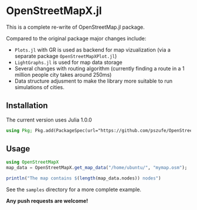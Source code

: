 # OpenStreetMapX.jl
This is a complete re-write of OpenStreetMap.jl package.  

Compared to the original package major changes include:

- `Plots.jl` with GR is used as backend for map vizualization (via a separate package `OpenStreetMapXPlot.jl`)
- `LightGraphs.jl` is used for map data storage
- Several changes with routing algorithm (currently finding a route in a 1 million people city takes around 250ms)
- Data structure adjusment to make the library more suitable to run simulations of cities. 



## Installation

The current version uses Julia 1.0.0

```julia
using Pkg; Pkg.add(PackageSpec(url="https://github.com/pszufe/OpenStreetMapX.jl"))
```



## Usage

```julia
using OpenStreetMapX
map_data = OpenStreetMapX.get_map_data("/home/ubuntu/", "mymap.osm");

println("The map contains $(length(map_data.nodes)) nodes")

```

See the `samples` directory for a more complete example.  



**Any push requests are welcome!**